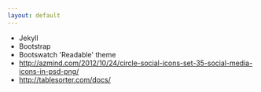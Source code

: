 ```yaml
---
layout: default
---
```


* Jekyll
* Bootstrap
* Bootswatch 'Readable' theme
* http://azmind.com/2012/10/24/circle-social-icons-set-35-social-media-icons-in-psd-png/
* http://tablesorter.com/docs/

